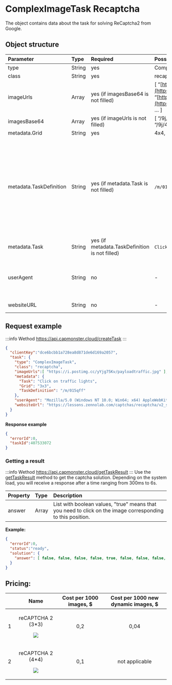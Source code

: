 ﻿---
sidebar_position: 7
sidebar_label: ComplexImageTask Recaptcha
---

# ComplexImageTask Recaptcha
The object contains data about the task for solving ReCaptcha2 from Google.

## **Object structure**

|**Parameter**|**Type**|**Required**|**Possible values**|**Description**|
| :- | :- | :- | :- | :- |
|type|String|yes|ComplexImageTask|Specifies the task object type.|
|class|String|yes|recaptcha|Specifies the task object class.|
|imageUrls|Array|yes (if imagesBase64 is not filled)|[ “[https://i.postimg.cc/yYjg75Kv/img1.jpg](https://i.postimg.cc/yYjg75Kv/payloadtraffic.jpg)”, “[https://i.postimg.cc/yYjg75Kv/img2.jpg](https://i.postimg.cc/yYjg75Kv/payloadtraffic.jpg)”, … ]|List with image URLs. <u>One URL per request!</u>|
|imagesBase64|Array|yes (if imageUrls is not filled)|[ “/9j/4AAQSkZJRgABAQEAAAAAAAD…”, “/9j/4AAQSkZJRgABAQEAAAAAAAD…”, … ]|List with images in base64 format. <u>One element per request!</u>|
|metadata.Grid|String|yes|4x4, 3x3, 1x1|Image grid size.|
|metadata.TaskDefinition|String|yes (if metadata.Task is not filled)|`/m/015qff` and others|<p>Technical value that defines the task type</p><p>**How to get TaskDefinition**</p><p>The data can be found in responses to "/recaptcha/{recaptchaApi}/reload” or "/recaptcha/{recaptchaApi}/userverify" requests, where recaptchaApi is "enterprise" or "api2" depending on the Recaptcha type. The response contains json, in which one can take a list of TaskDefinitions for loaded captchas.</p>|
|metadata.Task|String|yes (if metadata.TaskDefinition is not filled)|`Click on traffic lights` and others|Task text (<u>in English</u>).|
|userAgent|String|no|-|The browser User-Agent to use when loading images if links were passed in imageUrls. It is required to use a modern browser signature, otherwise Google will return an error asking for a browser update.|
|websiteURL|String|no|-|URL of the page where the captcha is solved.|

## **Request example**

:::info Wethod
<https://api.capmonster.cloud/createTask>
:::
```json
{
  "clientKey":"dce6bcbb1a728ea8d871de6d169a2057",
  "task": {
    "type": "ComplexImageTask",
    "class": "recaptcha",
    "imageUrls":[ "https://i.postimg.cc/yYjg75Kv/payloadtraffic.jpg" ],
    "metadata": {
      "Task": "Click on traffic lights",
      "Grid": "3x3",
      "TaskDefinition": "/m/015qff"
    },
    "userAgent": "Mozilla/5.0 (Windows NT 10.0; Win64; x64) AppleWebKit/537.36 (KHTML, like Gecko) Chrome/103.0.0.0 Safari/537.36.",
    "websiteUrl": "https://lessons.zennolab.com/captchas/recaptcha/v2_simple.php?level=middle"
  }
}
```



**Response example**
```json
{
  "errorId":0,
  "taskId":407533072
}
```
### **Getting a result**
:::info Wethod
<https://api.capmonster.cloud/getTaskResult>
:::
Use the [getTaskResult](../api/methods/get-task-result.md) method to get the captcha solution. Depending on the system load, you will receive a response after a time ranging from 300ms to 6s.

|**Property**|**Type**|**Description**|
| :- | :- | :- |
|answer|Array|List with boolean values, "true" means that you need to click on the image corresponding to this position.|

**Example:**
```json
{
  "errorId":0,
  "status":"ready",
  "solution": {
    "answer": [ false, false, false, false, true, false, false, false, false ]
  }
}
```

## **Pricing**: 

||**Name**|**Cost per 1000 images, $**|**Cost per 1000 new dynamic images, $**|
| :-: | :-: | :-: | :-: |
|1|<p>reCAPTCHA 2 (3\*3)</p><p>![](Aspose.Words.3eba36bc-cab6-486e-9e8f-1e38b225e806.001.png)</p><p></p>|0,2|0,04 |
|2|<p>reCAPTCHA 2 (4\*4)</p><p>![](Aspose.Words.3eba36bc-cab6-486e-9e8f-1e38b225e806.002.png)</p>|0,1|not applicable|

